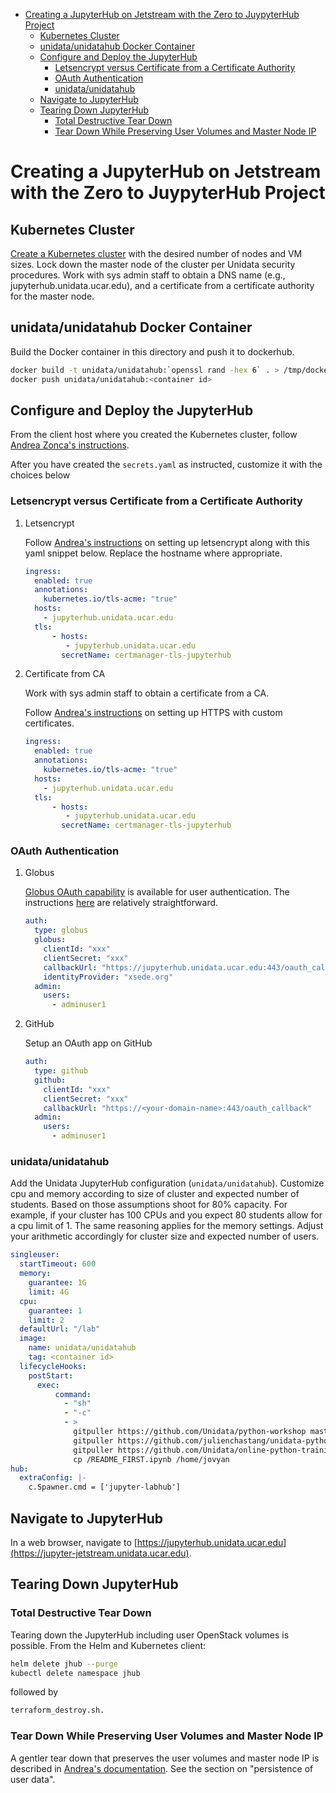 - [Creating  a JupyterHub on Jetstream with the Zero to JuypyterHub Project](#h:D73CBC56)
  - [Kubernetes Cluster](#h:65F9358E)
  - [unidata/unidatahub Docker Container](#h:CD007D2A)
  - [Configure and Deploy the JupyterHub](#h:E5CA5D99)
    - [Letsencrypt versus Certificate from a Certificate Authority](#h:294A4A20)
    - [OAuth Authentication](#h:8A3C5434)
    - [unidata/unidatahub](#h:214D1D4C)
  - [Navigate to JupyterHub](#h:209E2FBC)
  - [Tearing Down JupyterHub](#h:1E027567)
    - [Total Destructive Tear Down](#h:A69ADD92)
    - [Tear Down While Preserving User Volumes and Master Node IP](#h:5F2AA05F)



<a id="h:D73CBC56"></a>

# Creating  a JupyterHub on Jetstream with the Zero to JuypyterHub Project


<a id="h:65F9358E"></a>

## Kubernetes Cluster

[Create a Kubernetes cluster](../../openstack/readme.md) with the desired number of nodes and VM sizes. Lock down the master node of the cluster per Unidata security procedures. Work with sys admin staff to obtain a DNS name (e.g., jupyterhub.unidata.ucar.edu), and a certificate from a certificate authority for the master node.


<a id="h:CD007D2A"></a>

## unidata/unidatahub Docker Container

Build the Docker container in this directory and push it to dockerhub.

```sh
docker build -t unidata/unidatahub:`openssl rand -hex 6` . > /tmp/docker.out 2>&1 &
docker push unidata/unidatahub:<container id>
```


<a id="h:E5CA5D99"></a>

## Configure and Deploy the JupyterHub

From the client host where you created the Kubernetes cluster, follow [Andrea Zonca's instructions](https://zonca.github.io/2018/09/kubernetes-jetstream-kubespray-jupyterhub.html).

After you have created the `secrets.yaml` as instructed, customize it with the choices below


<a id="h:294A4A20"></a>

### Letsencrypt versus Certificate from a Certificate Authority

1.  Letsencrypt

    Follow [Andrea's instructions](https://zonca.github.io/2018/09/kubernetes-jetstream-kubespray-jupyterhub.html) on setting up letsencrypt along with this yaml snippet below. Replace the hostname where appropriate.
    
    ```yaml
    ingress:
      enabled: true
      annotations:
        kubernetes.io/tls-acme: "true"
      hosts:
        - jupyterhub.unidata.ucar.edu
      tls:
          - hosts:
             - jupyterhub.unidata.ucar.edu
            secretName: certmanager-tls-jupyterhub
    ```

2.  Certificate from CA

    Work with sys admin staff to obtain a certificate from a CA.
    
    Follow [Andrea's instructions](https://zonca.github.io/2018/09/kubernetes-jetstream-kubespray-jupyterhub.html) on setting up HTTPS with custom certificates.
    
    ```yaml
    ingress:
      enabled: true
      annotations:
        kubernetes.io/tls-acme: "true"
      hosts:
        - jupyterhub.unidata.ucar.edu
      tls:
          - hosts:
             - jupyterhub.unidata.ucar.edu
            secretName: certmanager-tls-jupyterhub
    ```


<a id="h:8A3C5434"></a>

### OAuth Authentication

1.  Globus

    [Globus OAuth capability](https://developers.globus.org/) is available for user authentication. The instructions [here](https://github.com/jupyterhub/oauthenticator#globus-setup) are relatively straightforward.
    
    ```yaml
    auth:
      type: globus
      globus:
        clientId: "xxx"
        clientSecret: "xxx"
        callbackUrl: "https://jupyterhub.unidata.ucar.edu:443/oauth_callback"
        identityProvider: "xsede.org"
      admin:
        users:
          - adminuser1
    ```

2.  GitHub

    Setup an OAuth app on GitHub
    
    ```yaml
    auth:
      type: github
      github:
        clientId: "xxx"
        clientSecret: "xxx"
        callbackUrl: "https://<your-domain-name>:443/oauth_callback"
      admin:
        users:
          - adminuser1
    ```


<a id="h:214D1D4C"></a>

### unidata/unidatahub

Add the Unidata JupyterHub configuration (`unidata/unidatahub`). Customize cpu and memory according to size of cluster and expected number of students. Based on those assumptions shoot for 80% capacity. For example, if your cluster has 100 CPUs and you expect 80 students allow for a cpu limit of 1. The same reasoning applies for the memory settings. Adjust your arithmetic accordingly for cluster size and expected number of users.

```yaml
singleuser:
  startTimeout: 600
  memory:
    guarantee: 1G
    limit: 4G
  cpu:
    guarantee: 1
    limit: 2
  defaultUrl: "/lab"
  image:
    name: unidata/unidatahub
    tag: <container id>
  lifecycleHooks:
    postStart:
      exec:
          command:
            - "sh"
            - "-c"
            - >
              gitpuller https://github.com/Unidata/python-workshop master python-workshop;
              gitpuller https://github.com/julienchastang/unidata-python-gallery-mirror master notebook-gallery;
              gitpuller https://github.com/Unidata/online-python-training master online-python-training;
              cp /README_FIRST.ipynb /home/jovyan
hub:
  extraConfig: |-
    c.Spawner.cmd = ['jupyter-labhub']
```


<a id="h:209E2FBC"></a>

## Navigate to JupyterHub

In a web browser, navigate to [https://jupyterhub.unidata.ucar.edu](https://jupyter-jetstream.unidata.ucar.edu).


<a id="h:1E027567"></a>

## Tearing Down JupyterHub


<a id="h:A69ADD92"></a>

### Total Destructive Tear Down

Tearing down the JupyterHub including user OpenStack volumes is possible. From the Helm and Kubernetes client:

```sh
helm delete jhub --purge
kubectl delete namespace jhub
```

followed by

```sh
terraform_destroy.sh.
```


<a id="h:5F2AA05F"></a>

### Tear Down While Preserving User Volumes and Master Node IP

A gentler tear down that preserves the user volumes and master node IP is described in [Andrea's documentation](https://zonca.github.io/2018/09/kubernetes-jetstream-kubespray-jupyterhub.html). See the section on "persistence of user data".
